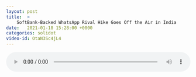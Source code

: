 ```yaml
---
layout: post
title:  >
    SoftBank-Backed WhatsApp Rival Hike Goes Off the Air in India
date:   2021-01-18 15:28:00 +0000
categories: solidot
video-id: OtaN3Sc4jL4
---
```


<audio src="/assets/6f159d3b4a9fdbf246cd05116aa619b5.mp3" style="width: 100%;" controls></audio>


